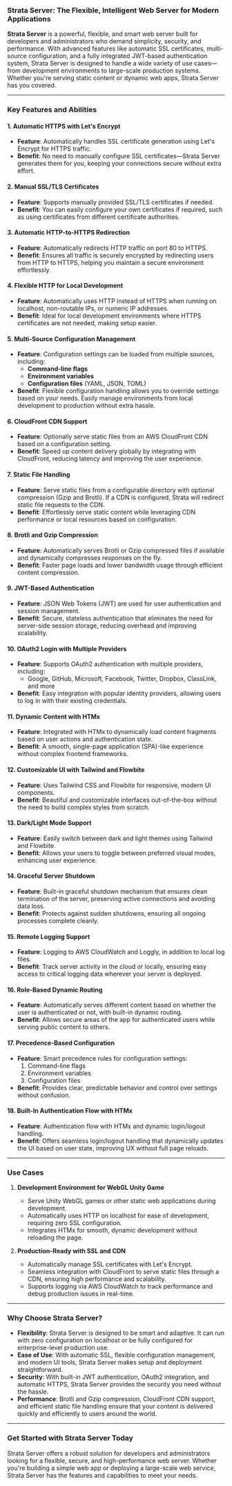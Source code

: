 ### **Strata Server: The Flexible, Intelligent Web Server for Modern Applications**

**Strata Server** is a powerful, flexible, and smart web server built for developers and administrators who demand simplicity, security, and performance. With advanced features like automatic SSL certificates, multi-source configuration, and a fully integrated JWT-based authentication system, Strata Server is designed to handle a wide variety of use cases—from development environments to large-scale production systems. Whether you're serving static content or dynamic web apps, Strata Server has you covered.

---

### **Key Features and Abilities**

#### **1. Automatic HTTPS with Let's Encrypt**
- **Feature**: Automatically handles SSL certificate generation using Let's Encrypt for HTTPS traffic.
- **Benefit**: No need to manually configure SSL certificates—Strata Server generates them for you, keeping your connections secure without extra effort.

#### **2. Manual SSL/TLS Certificates**
- **Feature**: Supports manually provided SSL/TLS certificates if needed.
- **Benefit**: You can easily configure your own certificates if required, such as using certificates from different certificate authorities.

#### **3. Automatic HTTP-to-HTTPS Redirection**
- **Feature**: Automatically redirects HTTP traffic on port 80 to HTTPS.
- **Benefit**: Ensures all traffic is securely encrypted by redirecting users from HTTP to HTTPS, helping you maintain a secure environment effortlessly.

#### **4. Flexible HTTP for Local Development**
- **Feature**: Automatically uses HTTP instead of HTTPS when running on localhost, non-routable IPs, or numeric IP addresses.
- **Benefit**: Ideal for local development environments where HTTPS certificates are not needed, making setup easier.

#### **5. Multi-Source Configuration Management**
- **Feature**: Configuration settings can be loaded from multiple sources, including:
  - **Command-line flags**
  - **Environment variables**
  - **Configuration files** (YAML, JSON, TOML)
- **Benefit**: Flexible configuration handling allows you to override settings based on your needs. Easily manage environments from local development to production without extra hassle.

#### **6. CloudFront CDN Support**
- **Feature**: Optionally serve static files from an AWS CloudFront CDN based on a configuration setting.
- **Benefit**: Speed up content delivery globally by integrating with CloudFront, reducing latency and improving the user experience.

#### **7. Static File Handling**
- **Feature**: Serve static files from a configurable directory with optional compression (Gzip and Brotli). If a CDN is configured, Strata will redirect static file requests to the CDN.
- **Benefit**: Effortlessly serve static content while leveraging CDN performance or local resources based on configuration.

#### **8. Brotli and Gzip Compression**
- **Feature**: Automatically serves Brotli or Gzip compressed files if available and dynamically compresses responses on the fly.
- **Benefit**: Faster page loads and lower bandwidth usage through efficient content compression.

#### **9. JWT-Based Authentication**
- **Feature**: JSON Web Tokens (JWT) are used for user authentication and session management.
- **Benefit**: Secure, stateless authentication that eliminates the need for server-side session storage, reducing overhead and improving scalability.

#### **10. OAuth2 Login with Multiple Providers**
- **Feature**: Supports OAuth2 authentication with multiple providers, including:
  - Google, GitHub, Microsoft, Facebook, Twitter, Dropbox, ClassLink, and more
- **Benefit**: Easy integration with popular identity providers, allowing users to log in with their existing credentials.

#### **11. Dynamic Content with HTMx**
- **Feature**: Integrated with HTMx to dynamically load content fragments based on user actions and authentication state.
- **Benefit**: A smooth, single-page application (SPA)-like experience without complex frontend frameworks.

#### **12. Customizable UI with Tailwind and Flowbite**
- **Feature**: Uses Tailwind CSS and Flowbite for responsive, modern UI components.
- **Benefit**: Beautiful and customizable interfaces out-of-the-box without the need to build complex styles from scratch.

#### **13. Dark/Light Mode Support**
- **Feature**: Easily switch between dark and light themes using Tailwind and Flowbite.
- **Benefit**: Allows your users to toggle between preferred visual modes, enhancing user experience.

#### **14. Graceful Server Shutdown**
- **Feature**: Built-in graceful shutdown mechanism that ensures clean termination of the server, preserving active connections and avoiding data loss.
- **Benefit**: Protects against sudden shutdowns, ensuring all ongoing processes complete cleanly.

#### **15. Remote Logging Support**
- **Feature**: Logging to AWS CloudWatch and Loggly, in addition to local log files.
- **Benefit**: Track server activity in the cloud or locally, ensuring easy access to critical logging data wherever your server is deployed.

#### **16. Role-Based Dynamic Routing**
- **Feature**: Automatically serves different content based on whether the user is authenticated or not, with built-in dynamic routing.
- **Benefit**: Allows secure areas of the app for authenticated users while serving public content to others.

#### **17. Precedence-Based Configuration**
- **Feature**: Smart precedence rules for configuration settings:
  1. Command-line flags
  2. Environment variables
  3. Configuration files
- **Benefit**: Provides clear, predictable behavior and control over settings without confusion.

#### **18. Built-In Authentication Flow with HTMx**
- **Feature**: Authentication flow with HTMx and dynamic login/logout handling.
- **Benefit**: Offers seamless login/logout handling that dynamically updates the UI based on user state, improving UX without full page reloads.

---

### **Use Cases**

1. **Development Environment for WebGL Unity Game**
   - Serve Unity WebGL games or other static web applications during development.
   - Automatically uses HTTP on localhost for ease of development, requiring zero SSL configuration.
   - Integrates HTMx for smooth, dynamic development without reloading the page.

2. **Production-Ready with SSL and CDN**
   - Automatically manage SSL certificates with Let's Encrypt.
   - Seamless integration with CloudFront to serve static files through a CDN, ensuring high performance and scalability.
   - Supports logging via AWS CloudWatch to track performance and debug production issues in real-time.

---

### **Why Choose Strata Server?**

- **Flexibility**: Strata Server is designed to be smart and adaptive. It can run with zero configuration on localhost or be fully configured for enterprise-level production use.
- **Ease of Use**: With automatic SSL, flexible configuration management, and modern UI tools, Strata Server makes setup and deployment straightforward.
- **Security**: With built-in JWT authentication, OAuth2 integration, and automatic HTTPS, Strata Server provides the security you need without the hassle.
- **Performance**: Brotli and Gzip compression, CloudFront CDN support, and efficient static file handling ensure that your content is delivered quickly and efficiently to users around the world.

---

### **Get Started with Strata Server Today**

Strata Server offers a robust solution for developers and administrators looking for a flexible, secure, and high-performance web server. Whether you're building a simple web app or deploying a large-scale web service, Strata Server has the features and capabilities to meet your needs.

